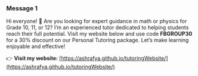 ### Message 1

Hi everyone! 👋 Are you looking for expert guidance in math or physics for Grade 10, 11, or 12? I’m an experienced tutor dedicated to helping students reach their full potential. Visit my website below and use code **FBGROUP30** for a 30% discount on our Personal Tutoring package. Let’s make learning enjoyable and effective!

👉 **Visit my website:** [https://ashrafya.github.io/tutoringWebsite/](https://ashrafya.github.io/tutoringWebsite/)
